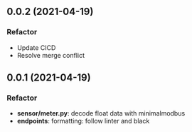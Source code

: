 ## 0.0.2 (2021-04-19)

### Refactor

- Update CICD
- Resolve merge conflict

## 0.0.1 (2021-04-19)

### Refactor

- **sensor/meter.py**: decode float data with minimalmodbus
- **endpoints**: formatting: follow linter and black
